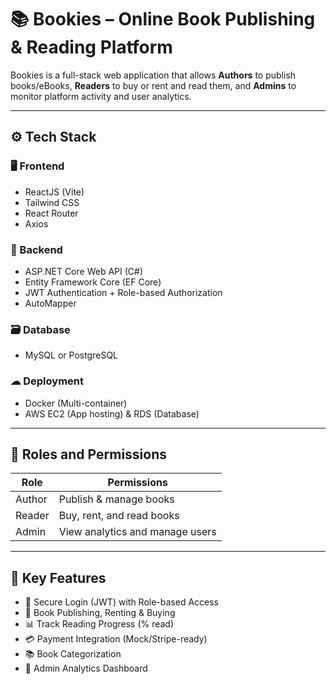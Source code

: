 # 📚 Bookies – Online Book Publishing & Reading Platform

Bookies is a full-stack web application that allows **Authors** to publish books/eBooks, **Readers** to buy or rent and read them, and **Admins** to monitor platform activity and user analytics.

---

## ⚙️ Tech Stack

### 🖥 Frontend
- ReactJS (Vite)
- Tailwind CSS
- React Router
- Axios

### 🔧 Backend
- ASP.NET Core Web API (C#)
- Entity Framework Core (EF Core)
- JWT Authentication + Role-based Authorization
- AutoMapper

### 🗃 Database
- MySQL or PostgreSQL

### ☁ Deployment
- Docker (Multi-container)
- AWS EC2 (App hosting) & RDS (Database)

---

## 👤 Roles and Permissions

| Role    | Permissions |
|---------|-------------|
| Author  | Publish & manage books |
| Reader  | Buy, rent, and read books |
| Admin   | View analytics and manage users |

---

## 📌 Key Features

- 🔐 Secure Login (JWT) with Role-based Access
- 📖 Book Publishing, Renting & Buying
- 📊 Track Reading Progress (% read)
- 💳 Payment Integration (Mock/Stripe-ready)
- 📚 Book Categorization
- 🧾 Admin Analytics Dashboard


